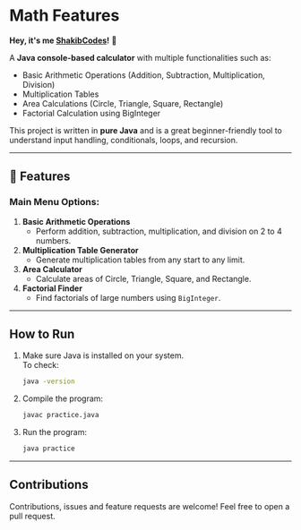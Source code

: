 #  Math Features

**Hey, it's me [ShakibCodes](https://github.com/ShakibCodes)!** 👋  

A **Java console-based calculator** with multiple functionalities such as:
- Basic Arithmetic Operations (Addition, Subtraction, Multiplication, Division)
- Multiplication Tables
- Area Calculations (Circle, Triangle, Square, Rectangle)
- Factorial Calculation using BigInteger

This project is written in **pure Java** and is a great beginner-friendly tool to understand input handling, conditionals, loops, and recursion.

---

## 🚀 Features

###  Main Menu Options:
1. **Basic Arithmetic Operations**  
   - Perform addition, subtraction, multiplication, and division on 2 to 4 numbers.
2. **Multiplication Table Generator**  
   - Generate multiplication tables from any start to any limit.
3. **Area Calculator**  
   - Calculate areas of Circle, Triangle, Square, and Rectangle.
4. **Factorial Finder**  
   - Find factorials of large numbers using `BigInteger`.

---

##  How to Run

1. Make sure Java is installed on your system.  
   To check:
   ```bash
   java -version

2. Compile the program:
   ```bash
   javac practice.java
3. Run the program:
   ```bash
   java practice

---

## Contributions

Contributions, issues and feature requests are welcome!
Feel free to open a pull request.
